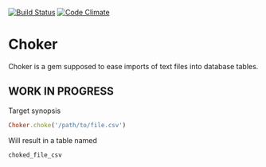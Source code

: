 [![Build Status](https://travis-ci.org/lxxxvi/choker.svg?branch=master)](https://travis-ci.org/lxxxvi/choker)
[![Code Climate](https://codeclimate.com/github/lxxxvi/choker/badges/gpa.svg)](https://codeclimate.com/github/lxxxvi/choker)

# Choker

Choker is a gem supposed to ease imports of text files into database tables.

## WORK IN PROGRESS

Target synopsis

```ruby
Choker.choke('/path/to/file.csv')
```

Will result in a table named

```sql
choked_file_csv
```

